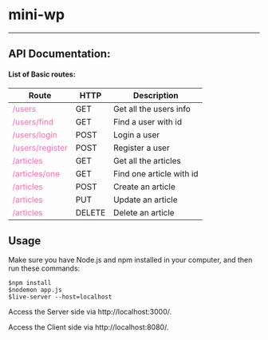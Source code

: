 # mini-wp

------

## API Documentation:

#### List of Basic routes:

| Route                                              | HTTP   | Description              |
| -------------------------------------------------- | ------ | ------------------------ |
| <span style="color:#FF69B4">/users</span>          | GET    | Get all the users info   |
| <span style="color:#FF69B4">/users/find</span>     | GET    | Find a user with id      |
| <span style="color:#FF69B4">/users/login</span>    | POST   | Login a user             |
| <span style="color:#FF69B4">/users/register</span> | POST   | Register a user          |
| <span style="color:#FF69B4">/articles</span>       | GET    | Get all the articles     |
| <span style="color:#FF69B4">/articles/one</span>   | GET    | Find one article with id |
| <span style="color:#FF69B4">/articles</span>       | POST   | Create an article        |
| <span style="color:#FF69B4">/articles</span>       | PUT    | Update an article        |
| <span style="color:#FF69B4">/articles</span>       | DELETE | Delete an article        |

## Usage

Make sure you have Node.js and npm installed in your computer, and then run these commands:

```
$npm install
$nodemon app.js
$live-server --host=localhost
```

Access the Server side via http://localhost:3000/.

Access the Client side via http://localhost:8080/.